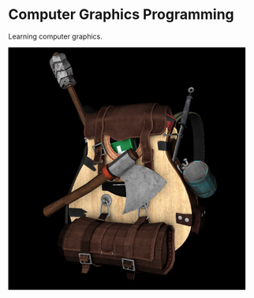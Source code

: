 # Computer Graphics Programming
Learning computer graphics.



<img src="https://github.com/MortenSorensenNOR/Computer-Graphics-Programming/blob/main/images/new_backpack.png?raw=true" width="481" height="492">
